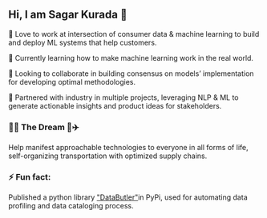 ## Hi, I am Sagar Kurada 👋

🔭  Love to work at intersection of consumer data & machine learning to build and deploy ML systems that help customers.

🌱  Currently learning how to make machine learning work in the real world. 

👯  Looking to collaborate in building consensus on models’ implementation for developing optimal methodologies.

🎯  Partnered with industry in multiple projects, leveraging NLP & ML to generate actionable insights and product ideas for stakeholders.


### 🚀🤖 The Dream 🤖✈️

Help manifest approachable  technologies to everyone in all forms of life, self-organizing transportation with optimized supply chains. 

 
### ⚡ Fun fact:

Published a python library ["DataButler"](https://pypi.org/project/data-butler/)in PyPi, used for automating data profiling and data cataloging process.


